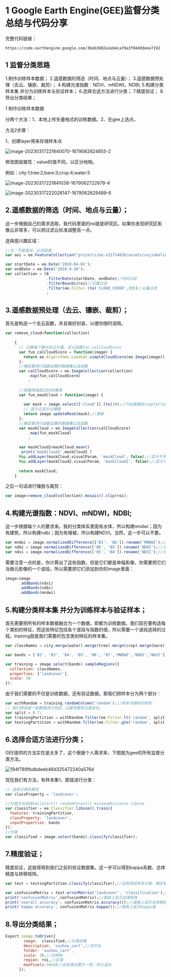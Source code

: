 # 1 Google Earth Engine(GEE)监督分类总结与代码分享

完整代码链接：

```
https://code.earthengine.google.com/3beb3602a1eb4ca79a3f04dddeee7192
```



## 1 监督分类思路

1.制作训练样本数据；
2.遥感数据的筛选（时间、地点与云量）；
3.遥感数据预处理（去云、镶嵌、裁剪）；
4.构建光谱指数：NDVI、mNDWI，NDBI;
5.构建分类样本集 并分为训练样本与验证样本；
6.选择合适方法进行分类；
7.精度验证；
8.导出分类结果；

1 制作训练样本数据

分两个方法：1、本地上传矢量格式的训练数据。2、在gee上选点。

方法2步骤：

1、创建layer用来存储样本点

![image-20230317221640070-1679062624855-2](https://cdn.jsdelivr.net/gh//liuweixing1006/images/img/202305221509656.png)

修改图层属性：value的值不同，以区分地物。

例如：city:1;tree:2;bare:3;crop:4;water:5

![image-20230317221841038-1679062722679-4](https://cdn.jsdelivr.net/gh//liuweixing1006/images/img/202305221509516.png)



![image-20230317222028147-1679062829489-6](https://cdn.jsdelivr.net/gh//liuweixing1006/images/img/202305221509385.png)



## 2.遥感数据的筛选（时间、地点与云量）；

这一步根据自己的需求选取，我代码里面的roi就是研究区。如果你发现研究区影像云非常多，可以把过滤云标准调整高一点。

选择感兴趣区域：

```js
//注：不能是线，必须是面       
var aoi = ee.FeatureCollection("projects/ee-x51714016/assets/xujiaheliuyumian");
```



```js
var startDate = ee.Date('2018-04-01'); 
var endDate = ee.Date('2018-9-30'); 
var collection = l8
                  .filterDate(startDate, endDate)//时间过滤
                  .filterBounds(roi)//位置过滤
                  .filter(ee.Filter.lte('CLOUD_COVER',20))//云量过滤
                  ;
```



## 3.遥感数据预处理（去云、镶嵌、裁剪）；

首先是构造一个去云函数，并且做好封装，以便你随时调用。

```js
var remove_cloud=function(collection)
    
    {
      // 计算每个像元的云分量，定义函数fun_calCloudScore
      var fun_calCloudScore = function(image) {
        return ee.Algorithms.Landsat.simpleCloudScore(ee.Image(image));//simpleCloudScore计算TOA数据每一个像元的云指数
      };
      //确定要进行函数运算的数据集以及函数
      var calCloudScore = ee.ImageCollection(collection)
          .map(fun_calCloudScore)
          ;
      
      //屏蔽阈值超过10的像素
      var fun_maskCloud = function(image) {
        
        var mask = image.select(['cloud']).lte(10);//TOA数据经simpleCloudScore计算产生“cloud”属性，“cloud”小于10的像元保留
        // 显示云显示云掩膜
        return image.updateMask(mask);//更新
      };
      //确定要进行函数运算的数据集以及函数
      var maskCloud = ee.ImageCollection(calCloudScore)
          .map(fun_maskCloud)
          ;
     
      var maskCloud2=maskCloud.mean()
       print('maskCloud2',maskCloud2 )
      Map.addLayer(maskCloud,visualParam, 'maskCloud', false);//显示干净像元筛选过的maskCloud
      Map.addLayer(maskCloud2,visualParam, 'maskCloud2', false);//显示干净像元筛选过的maskCloud
      
      return maskCloud;
    }
```



之后一句话进行镶嵌与裁剪：

```js
var image=remove_cloud(collection).mosaic().clip(roi);
```



## 4.构建光谱指数：NDVI、mNDWI，NDBI;

这一步根据每个人的要求来。我的分类体系里面有水体，所以构建mndwi；因为有建筑，所以构建ndbi；因为有植被，所以构建NDVI。当然，这一步可以不要。

```js
var mndwi = image.normalizedDifference(['B3', 'B6']).rename('MNDWI');//计算MNDWI
var ndbi = image.normalizedDifference(['B6', 'B5']).rename('NDBI');//计算NDBI
var ndvi = image.normalizedDifference(['B5', 'B4']).rename('NDVI');//计算NDVI
```

需要注意一点的是，你计算出了这些指数，但是它们都是单幅影像，你需要把它们当做元影像的一个波段，所以需要把它们添加到你的image里面：

```js
image=image
      .addBands(ndvi)
      .addBands(ndbi)
      .addBands(mndwi)
```



## 5.构建分类样本集 并分为训练样本与验证样本；

首先需要把所有的样本数据融合为一个数据，即都为训练数据。我们现在要构造每个类别的特征，而这些特征包括各个波段与指数的值，所以需要一个波段选择的过程。training就是我们需要的包含类别特征的样本集。

```js
var classNames = city.merge(water).merge(tree).merge(crop).merge(bare);

var bands = ['B2', 'B3', 'B4', 'B5', 'B6', 'B7','MNDWI','NDBI','NDVI'];

var training = image.select(bands).sampleRegions({
  collection: classNames,
  properties: ['landcover'],
  scale: 30
});
```

由于我们需要的不仅是训练数据，还有验证数据。那我们把样本分为两个部分：

```js
var withRandom = training.randomColumn('random');//样本点随机的排列
// 我们想保留一些数据进行测试，以避免模型过度拟合。
var split = 0.7; 
var trainingPartition = withRandom.filter(ee.Filter.lt('random', split));//筛选70%的样本作为训练样本
var testingPartition = withRandom.filter(ee.Filter.gte('random', split));//筛选30%的样本作为测试样本
```

## 6.选择合适方法进行分类；

GEE提供的方法实在是太多了，这个根据个人需求来，下图就为gee的所有监督分类方法。

![194f789fbdbdeeb46d325472240a576d](https://cdn.jsdelivr.net/gh//liuweixing1006/images/img/202305221511108.png)



现在我们有方法，有样本集1，那就进行分类：

```js
// 选择分类的属性
var classProperty = 'landcover';

//分类方法选择smileCart() randomForest() minimumDistance libsvm
var classifier = ee.Classifier.libsvm().train({
  features: trainingPartition,
  classProperty: 'landcover',
  inputProperties: bands
});
//分类
var classified = image.select(bands).classify(classifier);
```

## 7.精度验证；

精度验证，这就得用到我们之前的验证数据集。这一步可以得到kappa系数、总体精度与转移矩阵。

```js
var test = testingPartition.classify(classifier);//运用测试样本分类，确定要进行函数运算的数据集以及函数

var confusionMatrix = test.errorMatrix('landcover', 'classification');//计算混淆矩阵
print('confusionMatrix',confusionMatrix);//面板上显示混淆矩阵
print('overall accuracy', confusionMatrix.accuracy());//面板上显示总体精度
print('kappa accuracy', confusionMatrix.kappa());//面板上显示kappa值
```



## 8.导出分类结果；

```js
Export.image.toDrive({
        image:  classified,//分类结果
        description: 'xuzhou_cart',//文件名
        folder: 'xuzhou_cart',
        scale: 30,//分辨率
        region: roi,//区域
        maxPixels:34e10//此处值设置大一些，防止溢出
      });
```






































































































































































































